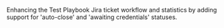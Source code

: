 Enhancing the Test Playbook Jira ticket workflow and statistics by adding support for 'auto-close' and
'awaiting credentials' statuses.
